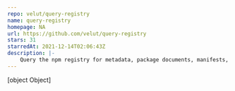 ```yaml
---
repo: velut/query-registry
name: query-registry
homepage: NA
url: https://github.com/velut/query-registry
stars: 31
starredAt: 2021-12-14T02:06:43Z
description: |-
    Query the npm registry for metadata, package documents, manifests, download counts and other data.
---
```


[object Object]
